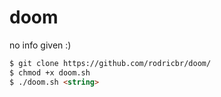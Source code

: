 # doom
no info given :)
```markdown
$ git clone https://github.com/rodricbr/doom/
$ chmod +x doom.sh
$ ./doom.sh <string>
```
